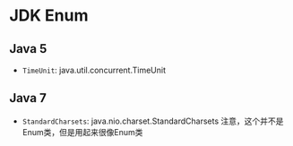 # JDK Enum

## Java 5

- `TimeUnit`: java.util.concurrent.TimeUnit

## Java 7

- `StandardCharsets`: java.nio.charset.StandardCharsets 注意，这个并不是Enum类，但是用起来很像Enum类
